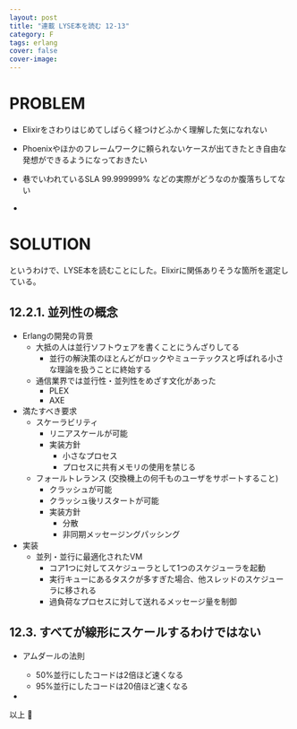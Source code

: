 ```yaml
---
layout: post
title: "連載 LYSE本を読む 12-13"
category: F
tags: erlang
cover: false
cover-image:
---
```


# PROBLEM
- Elixirをさわりはじめてしばらく経つけどふかく理解した気になれない
- Phoenixやほかのフレームワークに頼られないケースが出てきたとき自由な発想ができるようになっておきたい
- 巷でいわれているSLA 99.999999% などの実際がどうなのか腹落ちしてない

-

# SOLUTION
というわけで、LYSE本を読むことにした。Elixirに関係ありそうな箇所を選定している。

## 12.2.1. 並列性の概念
- Erlangの開発の背景
    - 大抵の人は並行ソフトウェアを書くことにうんざりしてる
        - 並行の解決策のほとんどがロックやミューテックスと呼ばれる小さな理論を扱うことに終始する
    - 通信業界では並行性・並列性をめざす文化があった
        - PLEX
        - AXE
- 満たすべき要求
    - スケーラビリティ
        - リニアスケールが可能
        - 実装方針
            - 小さなプロセス
            - プロセスに共有メモリの使用を禁じる
    - フォールトレランス (交換機上の何千ものユーザをサポートすること)
        - クラッシュが可能
        - クラッシュ後リスタートが可能
        - 実装方針
            - 分散
            - 非同期メッセージングパッシング
- 実装
    - 並列・並行に最適化されたVM
        - コア1つに対してスケジューラとして1つのスケジューラを起動
        - 実行キューにあるタスクが多すぎた場合、他スレッドのスケジューラに移される
        - 過負荷なプロセスに対して送れるメッセージ量を制御

## 12.3. すべてが線形にスケールするわけではない
- アムダールの法則
    - 50%並行にしたコードは2倍ほど速くなる
    - 95%並行にしたコードは20倍ほど速くなる


-

以上 :construction_worker:

